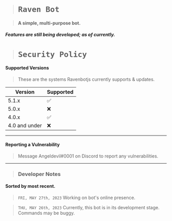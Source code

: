 > # `Raven Bot`

> #### A simple, multi-purpose bot.


##### Features are still being developed; as of currently.



> # `Security Policy`

#### Supported Versions

> These are the systems Ravenbotjs currently supports & updates.

| Version | Supported          |
| ------- | ------------------ |
| 5.1.x   | :white_check_mark: |
| 5.0.x   | :x:                |
| 4.0.x   | :white_check_mark: |
| 4.0 and under  | :x:                |

***

#### Reporting a Vulnerability

>  Message Angeldevil#0001 on Discord to report any vulnerabilities.

***

> ### Developer Notes

#### Sorted by most recent.

> `FRI, MAY 27th, 2023` Working on bot's online presence.


> `THU, MAY 26th, 2023` Currently, this bot is in its development stage. Commands may be buggy.
